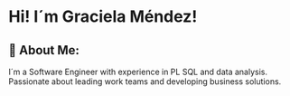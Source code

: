 
# Hi! I´m Graciela Méndez!

## 💫 About Me:
I´m a Software Engineer with experience in PL SQL and data analysis.
Passionate about leading work teams and developing business solutions. 

